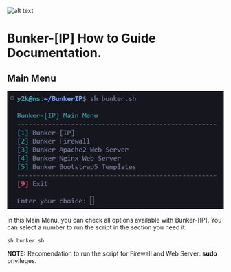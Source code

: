 ![alt text](https://dnsbl.evilnet.org/assets/img/bunker-ip-small-logo.png)

# Bunker-[IP] How to Guide Documentation.

## Main Menu

![alt text](https://raw.githubusercontent.com/Bunker-IP/BunkerIP-Help/main/bunker-img/MainMenu.jpg)

In this Main Menu, you can check all options available with Bunker-[IP]. 
You can select a number to run the script in the section you need it.

```
sh bunker.sh
```
**NOTE:** Recomendation to run the script for Firewall and Web Server: **sudo** privileges.
